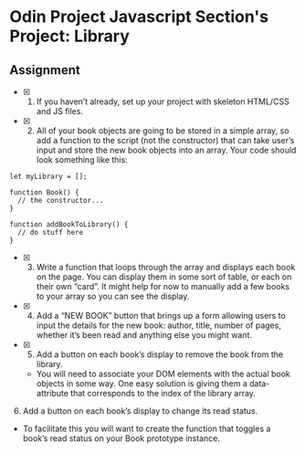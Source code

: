# Odin Project Javascript Section's Project: Library

## Assignment


- [x] 1. If you haven’t already, set up your project with skeleton HTML/CSS and JS files.

- [x] 2. All of your book objects are going to be stored in a simple array, so add a function to the script (not the constructor) that can take user’s input and store the new book objects into an array. Your code should look something like this:

```
let myLibrary = [];

function Book() {
  // the constructor...
}

function addBookToLibrary() {
  // do stuff here
}
```

- [x] 3. Write a function that loops through the array and displays each book on the page. You can display them in some sort of table, or each on their own “card”. It might help for now to manually add a few books to your array so you can see the display.

- [x] 4. Add a “NEW BOOK” button that brings up a form allowing users to input the details for the new book: author, title, number of pages, whether it’s been read and anything else you might want.

- [x] 5. Add a button on each book’s display to remove the book from the library.

  - You will need to associate your DOM elements with the actual book objects in some way. One easy solution is giving them a data-attribute that corresponds to the index of the library array.

6. Add a button on each book’s display to change its read status.

  - To facilitate this you will want to create the function that toggles a book’s read status on your Book prototype instance.

